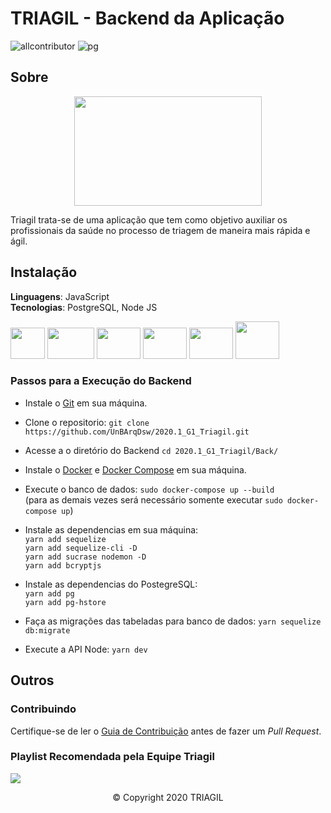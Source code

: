 # TRIAGIL - Backend da Aplicação

![allcontributor](https://img.shields.io/badge/all%20contributors-6-brightgreen) ![pg](https://badgen.net/badge/icon/postgresql?icon=postgresql&label)
## Sobre

<div align="center"><img width="300px" height="175px" src="https://imgur.com/yBMVGy9.png"/></div>

Triagil trata-se de uma aplicação que tem como objetivo auxiliar os profissionais da saúde no processo de triagem de maneira mais rápida e ágil.

## Instalação

**Linguagens**: JavaScript </br>
**Tecnologias**: PostgreSQL, Node JS </br>

<img width="55px" height="50px" src="https://imgur.com/wVQA02I.png"/> <img width="75px" height="50px" src="https://imgur.com/g75zlLp.gif"/> <img width="70px" height="50px" src="https://i.imgur.com/6wEVcni.png"/> <img width="70px" height="50px" src="https://external-content.duckduckgo.com/iu/?u=https%3A%2F%2Fcdn.freebiesupply.com%2Flogos%2Fthumbs%2F1x%2Fsequelize-logo.png&f=1&nofb=1"/> <img width="70px" height="50px" src="https://imgur.com/UWlGuMy.gif"/> <img width="70px" height="60px" src="https://brunocapuano.files.wordpress.com/2016/06/swarmnado.gif"/>

### Passos para a Execução do Backend

- Instale o [Git](https://git-scm.com/downloads) em sua máquina. </br>

- Clone o repositorio: `git clone https://github.com/UnBArqDsw/2020.1_G1_Triagil.git` </br>

- Acesse a o diretório do Backend `cd 2020.1_G1_Triagil/Back/` </br>

- Instale o [Docker](https://docs.docker.com/engine/install/) e [Docker Compose](https://docs.docker.com/compose/install/) em sua máquina. </br>

- Execute o banco de dados: `sudo docker-compose up --build` </br>
(para as demais vezes será necessário somente executar `sudo docker-compose up`) </br>

- Instale as dependencias em sua máquina: </br>
`yarn add sequelize` </br>
`yarn add sequelize-cli -D` </br>
`yarn add sucrase nodemon -D` </br>
`yarn add bcryptjs` </br>

- Instale as dependencias do PostegreSQL: </br>
`yarn add pg` </br>
`yarn add pg-hstore` </br>

- Faça as migrações das tabeladas para banco de dados: `yarn sequelize db:migrate` </br>

- Execute a API Node: `yarn dev` </br>

## Outros

### Contribuindo

Certifique-se de ler o [Guia de Contribuição](https://github.com/UnBArqDsw/2020.1_G1_Triagil/blob/master/CONTRIBUTING.md) antes de fazer um _Pull Request_.

### Playlist Recomendada pela Equipe Triagil

[<img src="https://i.imgur.com/r2CyliD.jpg"/>](https://open.spotify.com/embed/playlist/3UofgfCHHvuv6PTXDOlxNj)

<div align="center"><footer>&copy; Copyright 2020 TRIAGIL</footer></div>
